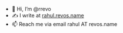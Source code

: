 - 👋 Hi, I’m @rrevo
- ✍️ I write at [rahul.revos.name](https://www.rahul.revos.name)
- 📫 Reach me via email rahul AT revos.name
